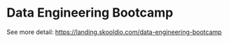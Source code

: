 # Data Engineering Bootcamp

See more detail: https://landing.skooldio.com/data-engineering-bootcamp

